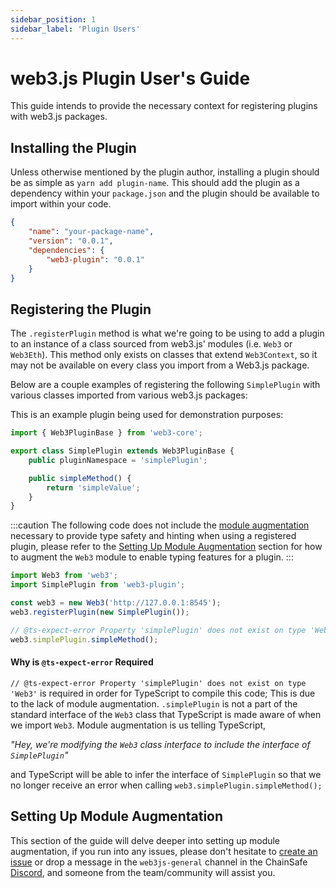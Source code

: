 ```yaml
---
sidebar_position: 1
sidebar_label: 'Plugin Users'
---
```


# web3.js Plugin User's Guide

This guide intends to provide the necessary context for registering plugins with web3.js packages.

## Installing the Plugin

Unless otherwise mentioned by the plugin author, installing a plugin should be as simple as `yarn add plugin-name`. This should add the plugin as a dependency within your `package.json` and the plugin should be available to import within your code.

```json
{
	"name": "your-package-name",
	"version": "0.0.1",
	"dependencies": {
		"web3-plugin": "0.0.1"
	}
}
```

## Registering the Plugin

The `.registerPlugin` method is what we're going to be using to add a plugin to an instance of a class sourced from web3.js' modules (i.e. `Web3` or `Web3Eth`). This method only exists on classes that extend `Web3Context`, so it may not be available on every class you import from a Web3.js package.

Below are a couple examples of registering the following `SimplePlugin` with various classes imported from various web3.js packages:

This is an example plugin being used for demonstration purposes:

```typescript
import { Web3PluginBase } from 'web3-core';

export class SimplePlugin extends Web3PluginBase {
	public pluginNamespace = 'simplePlugin';

	public simpleMethod() {
		return 'simpleValue';
	}
}
```

:::caution
The following code does not include the [module augmentation](/docs/guides/web3_plugin_guide/#module-augmentation) necessary to provide type safety and hinting when using a registered plugin, please refer to the [Setting Up Module Augmentation](/docs/guides/web3_plugin_guide/plugin_users#setting-up-module-augmentation) section for how to augment the `Web3` module to enable typing features for a plugin.
:::

```typescript
import Web3 from 'web3';
import SimplePlugin from 'web3-plugin';

const web3 = new Web3('http://127.0.0.1:8545');
web3.registerPlugin(new SimplePlugin());

// @ts-expect-error Property 'simplePlugin' does not exist on type 'Web3'
web3.simplePlugin.simpleMethod();
```

#### Why is `@ts-expect-error` Required

`// @ts-expect-error Property 'simplePlugin' does not exist on type 'Web3'` is required in order for TypeScript to compile this code; This is due to the lack of module augmentation. `.simplePlugin` is not a part of the standard interface of the `Web3` class that TypeScript is made aware of when we import `Web3`. Module augmentation is us telling TypeScript,

_"Hey, we're modifying the `Web3` class interface to include the interface of `SimplePlugin`"_

and TypeScript will be able to infer the interface of `SimplePlugin` so that we no longer receive an error when calling `web3.simplePlugin.simpleMethod();`

## Setting Up Module Augmentation

This section of the guide will delve deeper into setting up module augmentation, if you run into any issues, please don't hesitate to [create an issue](https://github.com/web3/web3.js/issues/new/choose) or drop a message in the `web3js-general` channel in the ChainSafe [Discord](https://discord.gg/yjyvFRP), and someone from the team/community will assist you.


